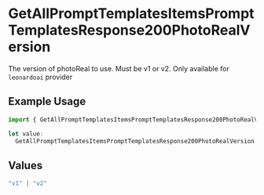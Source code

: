 # GetAllPromptTemplatesItemsPromptTemplatesResponse200PhotoRealVersion

The version of photoReal to use. Must be v1 or v2. Only available for `leonardoai` provider

## Example Usage

```typescript
import { GetAllPromptTemplatesItemsPromptTemplatesResponse200PhotoRealVersion } from "orq-poc-typescript-multi-env-version/models/operations";

let value:
  GetAllPromptTemplatesItemsPromptTemplatesResponse200PhotoRealVersion = "v1";
```

## Values

```typescript
"v1" | "v2"
```